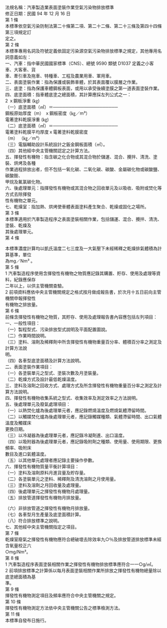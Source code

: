 法規名稱：汽車製造業表面塗裝作業空氣污染物排放標準  
修正日期：民國 94 年 12 月 16 日  
第 1 條  
本標準依空氣污染防制法第二十條第二項、第二十二條、第二十三條及第四十四條第三項規定訂  
定之。  
第 2 條  
本標準專用名詞及符號定義依固定污染源空氣污染物排放標準之規定，其他專用名詞意義如左：  
一、汽車：指中華民國國家標準（CNS）、總號 9590 類號 D1037 定義之小客車、大客車、貨  
車、牽引車及拖車、特種車、工程及農業用車、軍用車。  
二、表面塗裝作業：指為保護或裝飾車體，於其表面覆以膜層之作業。  
三、底塗：指為保護車體鋼板表面，或用以承受後續塗膜之第一道表面塗裝作業。  
四、底塗面積：指車體底塗之總面積，其計算應採左列公式之一：  
2 ｘ鋼板淨重 (㎏)  
（一）底塗面積（㎡）＝─────────────────────  
鋼板原始厚度（m） ｘ鋼板密度（㎏／m³）  
電著塗料乾膜淨重 (㎏)  
（二）底塗面積（㎡）＝─────────────────────  
電著塗料乾膜平均厚度ｘ電著塗料乾膜密度  
（m） （㎏／m³）  
（三）電腦輔助設計系統設計之鈑金鋼板面積（㎡）。  
（四）其他經中央主管機關認定之計算方法。  
五、揮發性有機物：指含碳之化合物或其混合物於儲運、混合、攪拌、清洗、塗裝、烘烤及各種  
作業過程排放出者，但不包括一氧化碳、二氧化碳、碳酸、金屬碳化物或碳酸鹽、碳酸銨、  
甲烷及氟氯碳化物。  
六、後處理單元：指揮發性有機物或其混合物之回收單元及以吸收、吸附或焚化等方式去除揮發  
性有機物之單元。  
七、乾燥室：指加熱、烘烤使車體表面塗料產生聚合、乾燥或固化之場所。  
第 3 條  
本標準適用於汽車製造程序之表面塗裝相關作業，包括儲運、混合、攪拌、清洗、塗裝、乾燥及  
其後處理單元。  
第 4 條  


本標準濃度計算均以凱氏溫度二七三度及一大氣壓下未經稀釋之乾燥排氣體積為計算基準，單位  
為mg／Nm³ 。  
第 5 條  
1 汽車製造程序使用含揮發性有機物之物質應記錄其購置、貯存、使用及處理等資料，紀錄應保存  
二年以上，以供主管機關查驗。  
2 前項資料應依中央主管機關規定之格式按月做成報告書，於次月十五日前向主管機關申報揮發性  
有機物之排放量。  
第 6 條  
前條含揮發性有機物之物質，其貯存、使用及處理報告書內容應包括左列項目：  
一、一般性項目：  
（一）製程型式、污染排放型式說明及平面配置圖說。  
（二）作業時間說明。  
（三）塗料、溶劑及稀釋劑中所含揮發性有機物重量百分率、體積百分率之測定及計算方法說  
明。  
（四）各車型底塗面積及計算方法說明。  
二、表面塗裝作業項目：  
（一）各塗裝單元之型式、塗裝次數及月塗裝量。  
（二）乾燥方式及設計最低乾燥溫度。  
三、塗料及溶劑之回收方式、處理方式及所含揮發性有機物重量百分率之測定及計算方法說明。  
四、揮發性有機物收集系統之型式、收集效率及測定效率之方法說明。  
五、後處理單元及廢氣處理項目：  
（一）以熱焚化爐為後處理單元者，應記錄燃燒溫度及燃燒氣體滯留時間。  
（二）以觸媒焚化爐為後處理單元者，應記錄觸媒種類、氣體滯留時間、出口氣體溫度及觸媒床  
更換日期。  
（三）以冷凝器為後處理單元者，應記錄冷凝劑進、出口溫度。  
（四）以吸附器為後處理單元者，應記錄吸附劑之種類、使用量、使用期限、更換頻率、吸附床  
數目及進口氣體溫度。  
（五）以其他單元處理者應記錄主要操作參數。  
六、揮發性有機物質量平衡計算項目：  
（一）塗料及溶劑原料月進貨量及貯存量。  
（二）各塗裝單元之塗料、稀釋劑及清洗溶劑之月使用量。  
（三）塗料及溶劑之月回收量及處理量。  
（四）後處理單元之揮發性有機物月處理量。  
（五）排放管道揮發性有機物月排放量。  


（六）非排放管道之揮發性有機物月排放量。  
（七）各車型月生產量及底塗面積計算。  
（八）符合排放標準之說明。  
七、其他經中央主管機關指定之項目。  
第 7 條  
乾燥室廢氣之揮發性有機物應符合總破壞去除效率九○％及排放管道排放標準未經含氧量校正六  
○mg/Nm³。  
第 8 條  
1 汽車製造程序表面塗裝相關作業之揮發性有機物排放標準應符合一一○g/㎡。  
2 前項排放標準之計算係以每月表面塗裝相關作業所排放之揮發性有機物總量除以底塗總面積為基  
準。  
第 9 條  
揮發性有機物測定項目及頻率應符合中央主管機關之規定。  
第 10 條  
揮發性有機物測定方法依中央主管機關公告之標準檢測方法。  
第 11 條  
本標準自發布日施行。  


